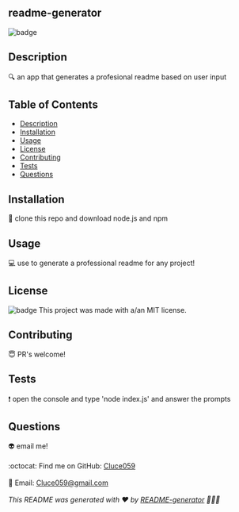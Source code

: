 
  ## readme-generator
  ![badge](https://img.shields.io/badge/license-MIT-blueviolet)
  <br />
  ## Description
  🔍 an app that generates a profesional readme based on user input
  ## Table of Contents
  - [Description](#description)
  - [Installation](#installation)
  - [Usage](#usage)
  - [License](#license)
  - [Contributing](#contributing)
  - [Tests](#tests)
  - [Questions](#questions)
  ## Installation
  💾 clone this repo and download node.js and npm
  ## Usage
  💻 use to generate a professional readme for any project!
  ## License
  
  ![badge](https://img.shields.io/badge/license-MIT-blueviolet)
  This project was made with a/an MIT license.
  
  ## Contributing
  😇 PR's welcome!
  ## Tests
  ❗  open the console and type 'node index.js' and answer the prompts
  ## Questions
  👽 email me!<br />
  <br />
  :octocat: Find me on GitHub: [Cluce059](https://github.com/Cluce059)<br />
  <br />
  💬 Email: Cluce059@gmail.com<br /><br />
  _This README was generated with ❤️ by [README-generator](https://github.com/Cluce059/readme-generator) 	👀👀👀_
  